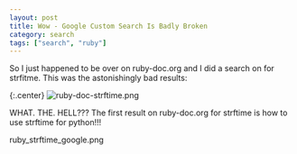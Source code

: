 ```yaml
---
layout: post
title: Wow - Google Custom Search Is Badly Broken
category: search
tags: ["search", "ruby"]
---
```

So I just happened to be over on ruby-doc.org and I did a search on for strfitme.  This was the astonishingly bad results:

{:.center}
![ruby-doc-strftime.png](/blog/assets/ruby-doc-strftime.png)

WHAT. THE. HELL??? The first result on ruby-doc.org for strftime is how to use strftime for python!!!





ruby_strftime_google.png
